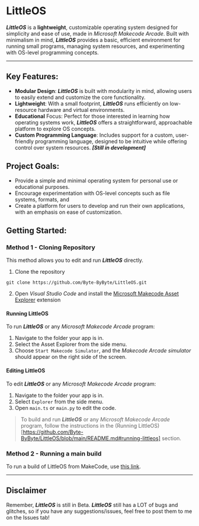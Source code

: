 # LittleOS

***LittleOS*** is a **lightweight**, customizable operating system designed for simplicity and ease of use, made in *Microsoft Makecode Arcade*.
Built with minimalism in mind, ***LittleOS*** provides a basic, efficient environment for running small programs,
managing system resources, and experimenting with OS-level programming concepts.

---

## Key Features:

- **Modular Design**: ***LittleOS*** is built with modularity in mind, allowing users to easily extend and customize the core functionality.
- **Lightweight**: With a small footprint, ***LittleOS*** runs efficiently on low-resource hardware and virtual environments.
- **Educational** Focus: Perfect for those interested in learning how operating systems work, ***LittleOS*** offers a straightforward, approachable platform to explore OS concepts.
- **Custom Programming Language**: Includes support for a custom, user-friendly programming language, designed to be intuitive while offering control over system resources. ***\[Still in development\]***

## Project Goals:

- Provide a simple and minimal operating system for personal use or educational purposes.
- Encourage experimentation with OS-level concepts such as file systems, formats, and
- Create a platform for users to develop and run their own applications, with an emphasis on ease of customization.

## Getting Started:

### Method 1 - Cloning Repository

This method allows you to edit and run ***LittleOS*** directly.

1. Clone the repository

`git clone https://github.com/Byte-ByByte/LittleOS.git`

2. Open *Visual Studio Code* and install the [Microsoft Makecode Asset Explorer](https://marketplace.visualstudio.com/items?itemName=ms-edu.pxt-vscode-web) extension

#### Running LittleOS

To run ***LittleOS*** or any *Microsoft Makecode Arcade* program:

1. Navigate to the folder your app is in.
2. Select the Asset Explorer from the side menu.
3. Choose `Start Makecode Simulator`, and the *Makecode Arcade simulator* should appear on the right side of the screen.

#### Editing LittleOS

To edit ***LittleOS*** or any *Microsoft Makecode Arcade* program:

1. Navigate to the folder your app is in.
2. Select `Explorer` from the side menu.
3. Open `main.ts` or `main.py` to edit the code.

> To build and run ***LittleOS*** or any *Microsoft Makecode Arcade* program, follow the instructions in the (Running LittleOS)[https://github.com/Byte-ByByte/LittleOS/blob/main/README.md#running-littleos] section.

### Method 2 - Running a main build

To run a build of LittleOS from MakeCode, use [this link](https://www.makecode.com/_TsWLssfca078).

---

## Disclaimer

Remember, ***LittleOS*** is still in Beta. ***LittleOS***
still has a LOT of bugs and glitches, so if you have any
suggestions/issues, feel free to post them to me on the
Issues tab!
